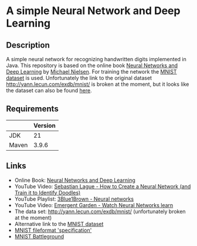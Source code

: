 # A simple Neural Network and Deep Learning

## Description

A simple neural network for recognizing handwritten digits implemented in Java.
This repository is based on the online book [Neural Networks and Deep Learning][book] by [Michael Nielsen][michael_nielsen].
For training the network the [MNIST dataset][mnist_dataset] is used. 
Unfortunately the link to the original dataset http://yann.lecun.com/exdb/mnist/ is broken at the moment, but it looks like the dataset can also be found [here][mnist_dataset2].

## Requirements

|        | Version |
|--------|---------|
| JDK    | 21      |
| Maven  | 3.9.6   |

## Links

* Online Book: [Neural Networks and Deep Learning][book]
* YouTube Video: [Sebastian Lague - How to Create a Neural Network (and Train it to Identify Doodles)][sebastian_lague]
* YouTube Playlist: [3Blue1Brown - Neural networks][3blue1brown]
* YouTube Video: [Emergent Garden - Watch Neural Networks learn][emergent_garden]
* The data set: http://yann.lecun.com/exdb/mnist/ (unfortunately broken at the moment)
* Alternative link to the [MNIST dataset][mnist_dataset2]
* [MNIST fileformat 'specification'][mnist_fileformat]
* [MNIST Battleground][mnist_battleground]


[comment]: <> (collection of links sorted alphabetically ascending)
[3blue1brown]: https://www.youtube.com/watch?v=aircAruvnKk&list=PLZHQObOWTQDNU6R1_67000Dx_ZCJB-3pi
[book]: http://neuralnetworksanddeeplearning.com/chap1.html
[emergent_garden]: https://www.youtube.com/watch?v=TkwXa7Cvfr8
[michael_nielsen]: https://michaelnielsen.org/
[mnist_battleground]: https://www.mnist.org/
[mnist_fileformat]: https://dilithjay.com/assets/images/mnist-formats.png
[mnist_dataset]: https://en.wikipedia.org/wiki/MNIST_database
[mnist_dataset2]: https://github.com/cvdfoundation/mnist
[sebastian_lague]: https://www.youtube.com/watch?v=hfMk-kjRv4c
